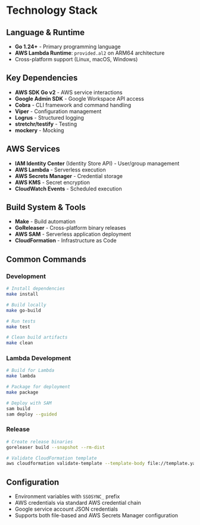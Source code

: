 # Technology Stack

## Language & Runtime
- **Go 1.24+** - Primary programming language
- **AWS Lambda Runtime**: `provided.al2` on ARM64 architecture
- Cross-platform support (Linux, macOS, Windows)

## Key Dependencies
- **AWS SDK Go v2** - AWS service interactions
- **Google Admin SDK** - Google Workspace API access
- **Cobra** - CLI framework and command handling
- **Viper** - Configuration management
- **Logrus** - Structured logging
- **stretchr/testify** - Testing
- **mockery** - Mocking

## AWS Services
- **IAM Identity Center** (Identity Store API) - User/group management
- **AWS Lambda** - Serverless execution
- **AWS Secrets Manager** - Credential storage
- **AWS KMS** - Secret encryption
- **CloudWatch Events** - Scheduled execution

## Build System & Tools
- **Make** - Build automation
- **GoReleaser** - Cross-platform binary releases
- **AWS SAM** - Serverless application deployment
- **CloudFormation** - Infrastructure as Code

## Common Commands

### Development
```bash
# Install dependencies
make install

# Build locally
make go-build

# Run tests
make test

# Clean build artifacts
make clean
```

### Lambda Development
```bash
# Build for Lambda
make lambda

# Package for deployment
make package

# Deploy with SAM
sam build
sam deploy --guided
```

### Release
```bash
# Create release binaries
goreleaser build --snapshot --rm-dist

# Validate CloudFormation template
aws cloudformation validate-template --template-body file://template.yaml
```

## Configuration
- Environment variables with `SSOSYNC_` prefix
- AWS credentials via standard AWS credential chain
- Google service account JSON credentials
- Supports both file-based and AWS Secrets Manager configuration